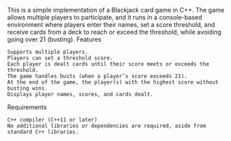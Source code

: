 This is a simple implementation of a Blackjack card game in C++. The game allows multiple players to participate, and it runs in a console-based environment where players enter their names, set a score threshold, and receive cards from a deck to reach or exceed the threshold, while avoiding going over 21 (busting).
Features

    Supports multiple players.
    Players can set a threshold score.
    Each player is dealt cards until their score meets or exceeds the threshold.
    The game handles busts (when a player’s score exceeds 21).
    At the end of the game, the player(s) with the highest score without busting wins.
    Displays player names, scores, and cards dealt.

Requirements

    C++ compiler (C++11 or later)
    No additional libraries or dependencies are required, aside from standard C++ libraries.